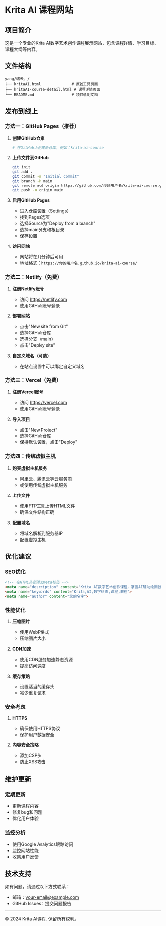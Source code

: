 # Krita AI 课程网站

## 项目简介
这是一个专业的Krita AI数字艺术创作课程展示网站，包含课程详情、学习目标、课程大纲等内容。

## 文件结构
```
yang/瑞云、/
├── kritaAI.html              # 原始工具页面
├── kritaAI-course-detail.html # 课程详情页面
└── README.md                 # 项目说明文档
```

## 发布到线上

### 方法一：GitHub Pages（推荐）

1. **创建GitHub仓库**
   ```bash
   # 在GitHub上创建新仓库，例如：krita-ai-course
   ```

2. **上传文件到GitHub**
   ```bash
   git init
   git add .
   git commit -m "Initial commit"
   git branch -M main
   git remote add origin https://github.com/你的用户名/krita-ai-course.git
   git push -u origin main
   ```

3. **启用GitHub Pages**
   - 进入仓库设置（Settings）
   - 找到Pages选项
   - 选择Source为"Deploy from a branch"
   - 选择main分支和根目录
   - 保存设置

4. **访问网站**
   - 网站将在几分钟后可用
   - 地址格式：`https://你的用户名.github.io/krita-ai-course/`

### 方法二：Netlify（免费）

1. **注册Netlify账号**
   - 访问 https://netlify.com
   - 使用GitHub账号登录

2. **部署网站**
   - 点击"New site from Git"
   - 选择GitHub仓库
   - 选择分支（main）
   - 点击"Deploy site"

3. **自定义域名（可选）**
   - 在站点设置中可以绑定自定义域名

### 方法三：Vercel（免费）

1. **注册Vercel账号**
   - 访问 https://vercel.com
   - 使用GitHub账号登录

2. **导入项目**
   - 点击"New Project"
   - 选择GitHub仓库
   - 保持默认设置，点击"Deploy"

### 方法四：传统虚拟主机

1. **购买虚拟主机服务**
   - 阿里云、腾讯云等云服务商
   - 或使用传统虚拟主机服务

2. **上传文件**
   - 使用FTP工具上传HTML文件
   - 确保文件结构正确

3. **配置域名**
   - 将域名解析到服务器IP
   - 配置虚拟主机

## 优化建议

### SEO优化
```html
<!-- 在HTML头部添加meta标签 -->
<meta name="description" content="Krita AI数字艺术创作课程，掌握AI辅助绘画技巧">
<meta name="keywords" content="Krita,AI,数字绘画,课程,教程">
<meta name="author" content="您的名字">
```

### 性能优化
1. **压缩图片**
   - 使用WebP格式
   - 压缩图片大小

2. **CDN加速**
   - 使用CDN服务加速静态资源
   - 提高访问速度

3. **缓存策略**
   - 设置适当的缓存头
   - 减少重复请求

### 安全考虑
1. **HTTPS**
   - 确保使用HTTPS协议
   - 保护用户数据安全

2. **内容安全策略**
   - 添加CSP头
   - 防止XSS攻击

## 维护更新

### 定期更新
- 更新课程内容
- 修复bug和问题
- 优化用户体验

### 监控分析
- 使用Google Analytics跟踪访问
- 监控网站性能
- 收集用户反馈

## 技术支持

如有问题，请通过以下方式联系：
- 邮箱：your-email@example.com
- GitHub Issues：提交问题报告

---

© 2024 Krita AI课程. 保留所有权利。 